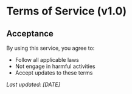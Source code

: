 # Terms of Service (v1.0)

## Acceptance
By using this service, you agree to:
- Follow all applicable laws
- Not engage in harmful activities
- Accept updates to these terms

*Last updated: [DATE]*
